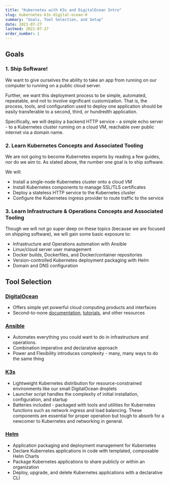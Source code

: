```yaml
---
title: "Kubernetes with K3s and DigitalOcean Intro"
slug: kubernetes-k3s-digital-ocean-0
summary: "Goals, Tool Selection, and Setup"
date: 2021-07-27
lastmod: 2021-07-27
order_number: 1
---
```


## Goals

### 1. Ship Software!

We want to give ourselves the ability to take an app from running on our computer to running on a public cloud server.

Further, we want this deployment process to be simple, automated, repeatable, and not to involve significant customization.
That is, the process, tools, and configuration used to deploy one application should be easily transferable to a second, third, or hundredth application.

Specifically, we will deploy a backend HTTP service - a simple echo server - to a
Kubernetes cluster running on a cloud VM, reachable over public internet via a domain name.

### 2. Learn Kubernetes Concepts and Associated Tooling

We are not going to become Kubernetes experts by reading a few guides, nor do we aim to.
As stated above, the number one goal is to ship software.

We will:

* Install a single-node Kubernetes cluster onto a cloud VM
* Install Kubernetes components to manage SSL/TLS certificates
* Deploy a stateless HTTP service to the Kubernetes cluster
* Configure the Kubernetes ingress provider to route traffic to the service

### 3. Learn Infrastructure & Operations Concepts and Associated Tooling

Though we will not go super deep on these topics (because we are focused on shipping software),
we will gain some basic exposure to:

* Infrastructure and Operations automation with Ansible
* Linux/cloud server user management
* Docker builds, Dockerfiles, and Docker/container repositories
* Version-controlled Kubernetes deployment packaging with Helm
* Domain and DNS configuration

<!---
Practices and Preferences:
* Automation of Manual Processes
* Infrastructure as Code
* Declarative over Imperative
Tools: Ansible, Helm, K3s, and DigitalOcean
-->


## Tool Selection

### [DigitalOcean](https://www.digitalocean.com/)
* Offers simple yet powerful cloud computing products and interfaces
* Second-to-none [documentation](https://docs.digitalocean.com),
[tutorials](https://www.digitalocean.com/community/tutorials), and other resources


### [Ansible](https://docs.ansible.com/ansible/latest/)
* Automates everything you could want to do in infrastructure and operations.
* Combination imperative and declarative approach
* Power and Flexibility introduces complexity  - many, many ways to do the same thing


### [K3s](https://rancher.com/docs/k3s/latest/en/)
* Lightweight Kubernetes distribution for resource-constrained environments like our small DigitalOcean droplets
* Launcher script handles the complexity of initial installation, configuration, and startup
* Batteries included - packaged with tools and utilities for Kubernetes functions such as network ingress and load balancing.
These components are essential for proper operation but tough to absorb for a newcomer to Kubernetes and networking in general.

### [Helm](https://helm.sh/docs/)
* Application packaging and deployment management for Kubernetes
* Declare Kubernetes applications in code with templated, composable Helm Charts
* Package Kubernetes applications to share publicly or within an organization
* Deploy, upgrade, and delete Kubernetes applications with a declarative CLI
